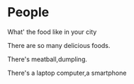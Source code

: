 # People

What' the food like in your city

There are so many delicious foods.

There's meatball,dumpling.

There's a laptop computer,a smartphone 